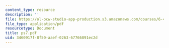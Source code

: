 ```yaml
---
content_type: resource
description: ''
file: https://ol-ocw-studio-app-production.s3.amazonaws.com/courses/6-432-stochastic-processes-detection-and-estimation-spring-2004/3460917f8f50aaef026367766891ec2d_ps7.pdf
file_type: application/pdf
resourcetype: Document
title: ps7.pdf
uid: 3460917f-8f50-aaef-0263-67766891ec2d
---
```


